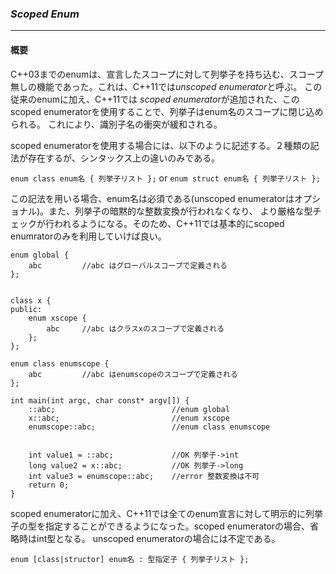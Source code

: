 ### *Scoped Enum*
---
#### 概要
C++03までのenumは、宣言したスコープに対して列挙子を持ち込む、スコープ無しの機能であった。これは、C++11では*unscoped enumerator*と呼ぶ。
この従来のenumに加え、C++11では *scoped enumerator*が追加された、このscoped enumeratorを使用することで、列挙子はenum名のスコープに閉じ込められる。
これにより、識別子名の衝突が緩和される。

scoped enumeratorを使用する場合には、以下のように記述する。２種類の記法が存在するが、シンタックス上の違いのみである。

`enum class enum名 { 列挙子リスト };` or `enum struct enum名 { 列挙子リスト };`

この記法を用いる場合、enum名は必須である(unscoped enumeratorはオプショナル)。また、列挙子の暗黙的な整数変換が行われなくなり、
より厳格な型チェックが行われるようになる。そのため、C++11では基本的にscoped enumratorのみを利用していけば良い。

```
enum global {
    abc         //abc はグローバルスコープで定義される
};


class x {
public:
    enum xscope {
        abc     //abc はクラスxのスコープで定義される
    };
};

enum class enumscope {
    abc         //abc はenumscopeのスコープで定義される
};

int main(int argc, char const* argv[]) {
    ::abc;                          //enum global
    x::abc;                         //enum xscope
    enumscope::abc;                 //enum class enumscope


    int value1 = ::abc;             //OK 列挙子->int
    long value2 = x::abc;           //OK 列挙子->long
    int value3 = enumscope::abc;    //error 整数変換は不可
    return 0;
}
```

scoped enumeratorに加え、C++11では全てのenum宣言に対して明示的に列挙子の型を指定することができるようになった。scoped enumeratorの場合、省略時はint型となる。
unscoped enumeratorの場合には不定である。

`enum [class|structor] enum名 : 型指定子 { 列挙子リスト };`

